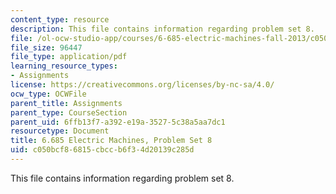 ```yaml
---
content_type: resource
description: This file contains information regarding problem set 8.
file: /ol-ocw-studio-app/courses/6-685-electric-machines-fall-2013/c050bcf86815cbccb6f34d20139c285d_MIT6_685F13_ps08.pdf
file_size: 96447
file_type: application/pdf
learning_resource_types:
- Assignments
license: https://creativecommons.org/licenses/by-nc-sa/4.0/
ocw_type: OCWFile
parent_title: Assignments
parent_type: CourseSection
parent_uid: 6ffb13f7-a392-e19a-3527-5c38a5aa7dc1
resourcetype: Document
title: 6.685 Electric Machines, Problem Set 8
uid: c050bcf8-6815-cbcc-b6f3-4d20139c285d
---
```

This file contains information regarding problem set 8.